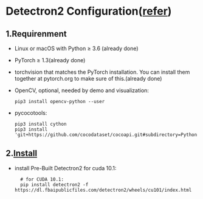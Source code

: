 # Detectron2 Configuration([refer](https://github.com/facebookresearch/detectron2))

## 1.Requirenment
  - Linux or macOS with Python ≥ 3.6 (already done)
  - PyTorch ≥ 1.3(already done)
  - torchvision that matches the PyTorch installation. You can install them together at pytorch.org to make sure of this.(already done)
  - OpenCV, optional, needed by demo and visualization:
  
        pip3 install opencv-python --user
        
  - pycocotools:  
  
        pip3 install cython
        pip3 install 'git+https://github.com/cocodataset/cocoapi.git#subdirectory=PythonAPI'
        
## 2.[Install](https://github.com/facebookresearch/detectron2/blob/master/INSTALL.md)  
- install Pre-Built Detectron2 for cuda 10.1:
        
        # for CUDA 10.1:
        pip install detectron2 -f https://dl.fbaipublicfiles.com/detectron2/wheels/cu101/index.html
